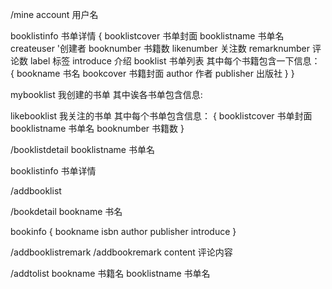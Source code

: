 /mine
account 用户名

booklistinfo  书单详情
{
  booklistcover 书单封面
  booklistname  书单名
  createuser  '创建者
  booknumber 书籍数
  likenumber  关注数
  remarknumber 评论数
  label 标签
  introduce 介绍
  booklist 书单列表  其中每个书籍包含一下信息：
  {
    bookname 书名
    bookcover 书籍封面
    author 作者
    publisher 出版社
   }
}

mybooklist 我创建的书单 其中诶各书单包含信息:

likebooklist 我关注的书单 其中每个书单包含信息：
{
  booklistcover 书单封面
  booklistname  书单名
  booknumber 书籍数
}

/booklistdetail
  booklistname 书单名

  booklistinfo 书单详情

/addbooklist

/bookdetail
  bookname 书名

  bookinfo
{
bookname
isbn
author
publisher
introduce
}

/addbooklistremark
/addbookremark
  content 评论内容

/addtolist
  bookname 书籍名
  booklistname 书单名

